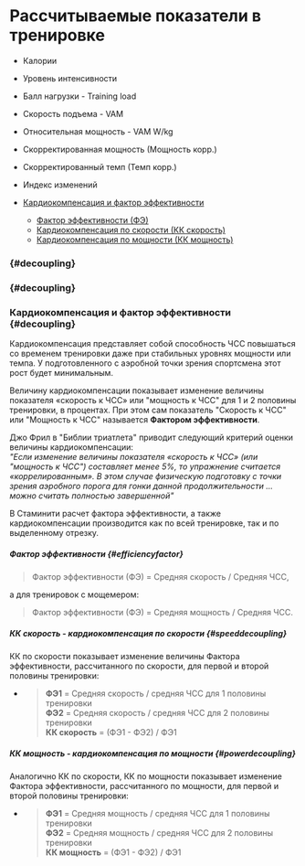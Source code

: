 # Рассчитываемые показатели в тренировке

* Калории

* Уровень интенсивности

* Балл нагрузки - Training load

* Скорость подъема - VAM
* Относительная мощность - VAM W/kg
* Скорректированная мощность \(Мощность корр.\)
* Скорректированный темп \(Темп корр.\)
* Индекс изменений
* [Кардиокомпенсация и фактор эффективности](#decoupling)
  * [Фактор эффективности \(ФЭ\)](#efficiencyfactor)
  * [Кардиокомпенсация по скорости \(КК скорость\)](#speeddecoupling)
  * [Кардиокомпенсация по мощности \(КК мощность\)](#powerdecoupling)

###  {#decoupling}

###  {#decoupling}

### Кардиокомпенсация и фактор эффективности {#decoupling}

Кардиокомпенсация представляет собой способность ЧСС повышаться со временем тренировки даже при стабильных уровнях мощности или темпа. У подготовленного с аэробной точки зрения спортсмена этот рост будет минимальным.

Величину кардиокомпенсации показывает изменение величины показателя «скорость к ЧСС» или "мощность к ЧСС" для 1 и 2 половины тренировки, в процентах. При этом сам показатель "Скорость к ЧСС" или "Мощность к ЧСС" называется **Фактором эффективности**.

Джо Фрил в "Библии триатлета" приводит следующий критерий оценки величины кардиокомпенсации:  
_"Если изменение величины показателя «скорость к ЧСС» \(или "мощность к ЧСС"\) составляет менее 5%, то упражнение считается «коррелированным». В этом случае физическую подготовку с точки зрения аэробного порога для гонки данной продолжительности ... можно считать полностью завершенной"_

В Стаминити расчет фактора эффективности, а также кардиокомпенсации производится как по всей тренировке, так и по выделенному отрезку.

##### Фактор эффективности {#efficiencyfactor}

> Фактор эффективности \(ФЭ\) = Средняя скорость / Средняя ЧСС,

а для тренировок с мощемером:

> Фактор эффективности \(ФЭ\) = Средняя мощность / Средняя ЧСС.

##### КК скорость  - кардиокомпенсация по скорости {#speeddecoupling}

КК по скорости показывает изменение величины Фактора эффективности, рассчитанного по скорости, для первой и второй половины тренировки:

* > **ФЭ1** = Средняя скорость / средняя ЧСС для 1 половины тренировки  
  > **ФЭ2** = Средняя скорость / средняя ЧСС для 2 половины тренировки  
  > **КК скорость** = \(ФЭ1 - ФЭ2\) / ФЭ1

##### КК мощность  - кардиокомпенсация по мощности {#powerdecoupling}

Аналогично КК по скорости, КК по мощности показывает изменение Фактора эффективности, рассчитанного по мощности, для первой и второй половины тренировки:

* > **ФЭ1** = Средняя мощность / средняя ЧСС для 1 половины тренировки  
  > **ФЭ2** = Средняя мощность / средняя ЧСС для 2 половины тренировки  
  > **КК мощность** = \(ФЭ1 - ФЭ2\) / ФЭ1



